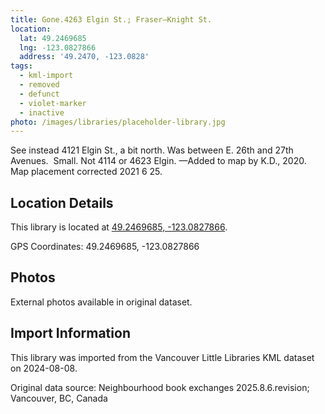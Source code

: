 ```yaml
---
title: Gone.4263 Elgin St.; Fraser—Knight St.
location:
  lat: 49.2469685
  lng: -123.0827866
  address: '49.2470, -123.0828'
tags:
  - kml-import
  - removed
  - defunct
  - violet-marker
  - inactive
photo: /images/libraries/placeholder-library.jpg
---
```

See instead 4121 Elgin St., a bit north.
Was between E. 26th and 27th Avenues.  Small.
Not 4114 or 4623 Elgin.
—Added to map by K.D., 2020.  
Map placement corrected 2021 6 25.

## Location Details

This library is located at [49.2469685, -123.0827866](https://www.google.com/maps?q=49.2469685,-123.0827866).

GPS Coordinates: 49.2469685, -123.0827866

## Photos

External photos available in original dataset.

## Import Information

This library was imported from the Vancouver Little Libraries KML dataset on 2024-08-08.

Original data source: Neighbourhood book exchanges 2025.8.6.revision; Vancouver, BC, Canada
